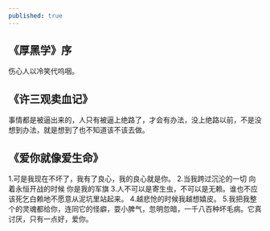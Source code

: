 ```yaml
---
published: true
---
```

## 《厚黑学》序
  伤心人以冷笑代呜咽。
## 《许三观卖血记》
  事情都是被逼出来的，人只有被逼上绝路了，才会有办法，没上绝路以前，不是没想到办法，就是想到了也不知道该不该去做。
## 《爱你就像爱生命》
  1.可是我现在不坏了，我有了良心，我的良心就是你。
  2.当我跨过沉沦的一切
    向着永恒开战的时候
    你是我的军旗
  3.人不可以是寄生虫，不可以是无赖。谁也不应该死乞白赖地不愿意从泥坑里站起来。
  4.越悲怆的时候我越想嬉皮。
  5.我把我整个的灵魂都给你，连同它的怪癖，耍小脾气，忽明忽暗，一千八百种坏毛病。它真讨厌，只有一点好，爱你。

